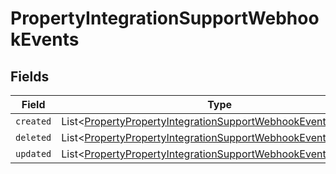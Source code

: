 # PropertyIntegrationSupportWebhookEvents


## Fields

| Field                                                                                                                                          | Type                                                                                                                                           | Required                                                                                                                                       | Description                                                                                                                                    |
| ---------------------------------------------------------------------------------------------------------------------------------------------- | ---------------------------------------------------------------------------------------------------------------------------------------------- | ---------------------------------------------------------------------------------------------------------------------------------------------- | ---------------------------------------------------------------------------------------------------------------------------------------------- |
| `created`                                                                                                                                      | List\<[PropertyPropertyIntegrationSupportWebhookEventsCreated](../../models/shared/PropertyPropertyIntegrationSupportWebhookEventsCreated.md)> | :heavy_minus_sign:                                                                                                                             | N/A                                                                                                                                            |
| `deleted`                                                                                                                                      | List\<[PropertyPropertyIntegrationSupportWebhookEventsDeleted](../../models/shared/PropertyPropertyIntegrationSupportWebhookEventsDeleted.md)> | :heavy_minus_sign:                                                                                                                             | N/A                                                                                                                                            |
| `updated`                                                                                                                                      | List\<[PropertyPropertyIntegrationSupportWebhookEventsUpdated](../../models/shared/PropertyPropertyIntegrationSupportWebhookEventsUpdated.md)> | :heavy_minus_sign:                                                                                                                             | N/A                                                                                                                                            |